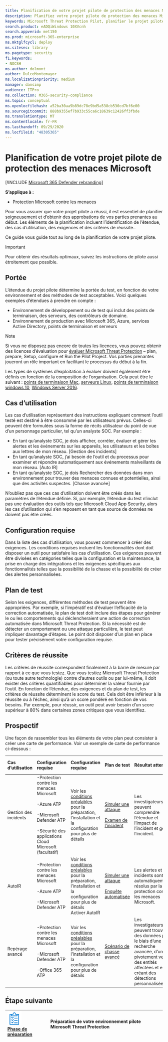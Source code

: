 ```yaml
---
title: Planification de votre projet pilote de protection des menaces Microsoft
description: Planifiez votre projet pilote de protection des menaces Microsoft avec les parties prenantes pour gérer les attentes et garantir le succès.
keywords: Microsoft Threat Protection Pilot, planifier le projet pilote de protection des menaces Microsoft, évaluer la protection de Microsoft contre les menaces en production, projet pilote Microsoft Threat Protection, protection contre la vulnérabilité, protection avancée contre les menaces, sécurité de l’entreprise, périphériques, appareil, identité, utilisateurs, données, applications, incidents, analyse automatisée et correction, recherche avancée
search.product: eADQiWindows 10XVcnh
search.appverid: met150
ms.prod: microsoft-365-enterprise
ms.mktglfcycl: deploy
ms.sitesec: library
ms.pagetype: security
f1.keywords:
- NOCSH
ms.author: dolmont
author: DulceMontemayor
ms.localizationpriority: medium
manager: dansimp
audience: ITPro
ms.collection: M365-security-compliance
ms.topic: conceptual
ms.openlocfilehash: a52ba30aa9b89dc78e9bd5a538cb530cd7bf6e00
ms.sourcegitcommit: 888b9355ef7b933c55ca6c18639c12426ff3fbde
ms.translationtype: MT
ms.contentlocale: fr-FR
ms.lasthandoff: 09/29/2020
ms.locfileid: "48305365"
---
```

# <a name="planning-your-pilot-microsoft-threat-protection-project"></a>Planification de votre projet pilote de protection des menaces Microsoft 

[!INCLUDE [Microsoft 365 Defender rebranding](../includes/microsoft-defender.md)]


**S’applique à :**
- Protection Microsoft contre les menaces

Pour vous assurer que votre projet pilote a réussi, il est essentiel de planifier soigneusement et d’obtenir des approbations de vos parties prenantes au début. Les éléments de la planification incluent l’identification de l’étendue, des cas d’utilisation, des exigences et des critères de réussite.. 

Ce guide vous guide tout au long de la planification de votre projet pilote. 

>[!IMPORTANT]
>Pour obtenir des résultats optimaux, suivez les instructions de pilote aussi étroitement que possible.


## <a name="scope"></a>Portée

L’étendue du projet pilote détermine la portée du test, en fonction de votre environnement et des méthodes de test acceptables. Voici quelques exemples d’étendues à prendre en compte :
- Environnement de développement ou de test qui inclut des points de terminaison, des serveurs, des contrôleurs de domaine.
- Environnement de production avec Microsoft 365, Azure, services Active Directory, points de terminaison et serveurs

>[!NOTE]
>Si vous ne disposez pas encore de toutes les licences, vous pouvez obtenir des licences d’évaluation pour [évaluer Microsoft Threat Protection](https://aka.ms/mtp-trial-lab) – plan, prepare, Setup, configure et Run the Pilot Project. Vos parties prenantes joueront un rôle important en facilitant le processus du début à la fin.

Les types de systèmes d’exploitation à évaluer doivent également être définis en fonction de la composition de l’organisation. Cela peut être le suivant : [points de terminaison Mac](https://docs.microsoft.com/windows/security/threat-protection/microsoft-defender-atp/microsoft-defender-atp-mac#system-requirements), [serveurs Linux](https://docs.microsoft.com/windows/security/threat-protection/microsoft-defender-atp/microsoft-defender-atp-linux#system-requirements), [points de terminaison windows 10](https://docs.microsoft.com/windows/security/threat-protection/microsoft-defender-atp/minimum-requirements#supported-windows-versions), [Windows Server 2016](https://docs.microsoft.com/windows/security/threat-protection/microsoft-defender-atp/minimum-requirements#supported-windows-versions).

## <a name="use-cases"></a>Cas d’utilisation

Les cas d’utilisation représentent des instructions expliquant comment l’outil testé est destiné à être consommé par les utilisateurs prévus. Celles-ci peuvent être formulées sous la forme de récits utilisateur du point de vue d’un personnage particulier, tel qu’un analyste SOC. Par exemple :
- En tant qu’analyste SOC, je dois afficher, corréler, évaluer et gérer les alertes et les événements sur les appareils, les utilisateurs et les boîtes aux lettres de mon réseau. [Gestion des incidents]
- En tant qu’analyste SOC, j’ai besoin de l’outil et du processus pour examiner et répondre automatiquement aux événements malveillants de mon réseau. [Auto IR]
- En tant qu’analyste SOC, je dois Rechercher des données dans mon environnement pour trouver des menaces connues et potentielles, ainsi que des activités suspectes. [Chasse avancée]

N’oubliez pas que ces cas d’utilisation doivent être créés dans les paramètres de l’étendue définie. Si, par exemple, l’étendue du test n’inclut pas une évaluation des outils tels que Microsoft Cloud App Security, alors les cas d’utilisation qui s’en reposent en tant que source de données ne doivent pas être créés.

## <a name="requirements"></a>Configuration requise

Dans la liste des cas d’utilisation, vous pouvez commencer à créer des exigences. Les conditions requises incluent les fonctionnalités dont doit disposer un outil pour satisfaire les cas d’utilisation. Ces exigences peuvent être divisées en catégories telles que la configuration et la maintenance, la prise en charge des intégrations et les exigences spécifiques aux fonctionnalités telles que la possibilité de la chasse et la possibilité de créer des alertes personnalisées.

## <a name="test-plan"></a>Plan de test

Selon les exigences, différentes méthodes de test peuvent être appropriées. Par exemple, si l’impératif est d’évaluer l’efficacité de la correction automatisée, le plan de test doit inclure des étapes pour générer le ou les comportements qui déclencheraient une action de correction automatisée dans Microsoft Threat Protection. Si la nécessité est de détecter un comportement ou une attaque particulière, le test peut impliquer davantage d’étapes. Le point doit disposer d’un plan en place pour tester précisément votre configuration requise.

## <a name="success-criteria"></a>Critères de réussite

Les critères de réussite correspondent finalement à la barre de mesure par rapport à ce que vous testez. Que vous testiez Microsoft Threat Protection (ou toute autre technologie) contre d’autres outils ou par lui-même, il doit exister des critères quantifiables pour déterminer la valeur fournie par l’outil. En fonction de l’étendue, des exigences et du plan de test, les critères de réussite déterminent le score du test. Cela doit être inférieur à la réussite ou à l’échec, ainsi qu’à un score pondéré en fonction de vos besoins. Par exemple, pour réussir, un outil peut avoir besoin d’un score supérieur à 80% dans certaines zones critiques que vous identifiez.

## <a name="scorecard"></a>Prospectif

Une façon de rassembler tous les éléments de votre plan peut consister à créer une carte de performance. Voir un exemple de carte de performance ci-dessous :

|**Cas d’utilisation**|**Configuration requise**|**Configuration requise**|**Plan de test**|**Résultat attendu**|**État du test**|**Minimal**|**Notes**|
|:-------|:-------|:-------|:-------|:-------|:-------|:-------|:-------|
|Gestion des incidents|-Protection contre les menaces Microsoft </br></br>-Azure ATP </br></br>-Microsoft Defender ATP </br></br>-Sécurité des applications Cloud Microsoft (facultatif)|Voir les [conditions préalables](https://aka.ms/mtp-trial-lab) pour la préparation, l’installation et la configuration pour plus de détails |[Simuler une attaque](mtp-pilot-simulate.md) <br></br>[Examen de l’incident](https://docs.microsoft.com/microsoft-365/security/mtp/mtp-pilot-simulate#investigate-an-incident) |Les investigateurs peuvent comprendre l’étendue et l’impact de l’incident et gérer l’incident.||||
|AutoIR|-Protection contre les menaces Microsoft </br></br>-Azure ATP </br></br>-Microsoft Defender ATP |Voir les [conditions préalables](https://aka.ms/mtp-trial-lab) pour la préparation, l’installation et la configuration pour plus de détails <br>Activer AutoIR  |[Simuler une attaque](mtp-pilot-simulate.md) <br></br>[Enquête automatisée](https://docs.microsoft.com/microsoft-365/security/mtp/mtp-pilot-simulate.md#automated-investigation-and-remediation) |Les alertes et les incidents sont automatiquement résolus par la protection contre les menaces Microsoft.||||
|Repérage avancé|-Protection contre les menaces Microsoft </br></br>-Microsoft Defender ATP </br></br>-Office 365 ATP   |Voir les [conditions préalables](https://aka.ms/mtp-trial-lab) pour la préparation, l’installation et la configuration pour plus de détails|[Scénario de chasse avancé](https://docs.microsoft.com/microsoft-365/security/mtp/mtp-pilot-simulate.md#advanced-hunting-scenario) |Les investigateurs peuvent trouver des données par le biais d’une recherche avancée, d’un pivotement vers des entités affectées et en créant des détections personnalisées.||||



## <a name="next-step"></a>Étape suivante
|![Phase de préparation](../../media/prepare.png) <br>[Phase de préparation](prepare-mtpeval.md) | Préparation de votre environnement pilote Microsoft Threat Protection
|:-------|:-----|

